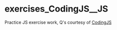 # exercises_CodingJS__JS

Practice JS exercise work, Q's courtesy of [CodingJS](https://codingjs.wmcicompsci.ca/)
